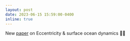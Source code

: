 ```yaml
---
layout: post
date: 2023-06-15 15:59:00-0400
inline: true
---
```



New [paper](https://cp.copernicus.org/preprints/cp-2023-80/) on Eccentricity & surface ocean dynamics 🌊💫
